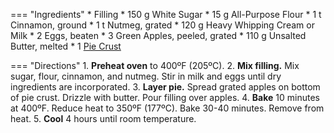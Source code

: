 === "Ingredients"
    * Filling
        * 150 g White Sugar
        * 15 g All-Purpose Flour
        * 1 t Cinnamon, ground
        * 1 t Nutmeg, grated
        * 120 g Heavy Whipping Cream or Milk
        * 2 Eggs, beaten
    * 3 Green Apples, peeled, grated
    * 110 g Unsalted Butter, melted
    * 1 [Pie Crust](../../bread/pastry-doughs/pie-crust.md)

=== "Directions"
    1. **Preheat oven** to 400ºF (205ºC).
    2. **Mix filling.** Mix sugar, flour, cinnamon, and nutmeg. Stir in milk and eggs until dry ingredients are incorporated.
    3. **Layer pie.** Spread grated apples on bottom of pie crust. Drizzle with butter. Pour filling over apples.
    4. **Bake** 10 minutes at 400ºF. Reduce heat to 350ºF (177ºC). Bake 30-40 minutes. Remove from heat.
    5. **Cool** 4 hours until room temperature.
